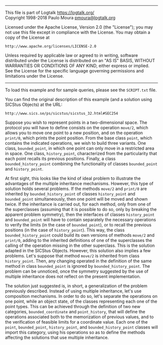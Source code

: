 ________________________________________________________________________

This file is part of Logtalk <https://logtalk.org/>  
Copyright 1998-2018 Paulo Moura <pmoura@logtalk.org>

Licensed under the Apache License, Version 2.0 (the "License");
you may not use this file except in compliance with the License.
You may obtain a copy of the License at

    http://www.apache.org/licenses/LICENSE-2.0

Unless required by applicable law or agreed to in writing, software
distributed under the License is distributed on an "AS IS" BASIS,
WITHOUT WARRANTIES OR CONDITIONS OF ANY KIND, either express or implied.
See the License for the specific language governing permissions and
limitations under the License.
________________________________________________________________________


To load this example and for sample queries, please see the `SCRIPT.txt` file.

You can find the original description of this example (and a solution using 
SICStus Objects) at the URL:

	http://www.sics.se/ps/sicstus/sicstus_32.html#SEC254

Suppose you wish to represent points in a two-dimensional space. The
protocol you will have to define consists on the operation `move/2`, which
allows you to move one point to a new position, and on the operation
`print/0`, which prints the point position. From the base class `point`,
which contains the indicated operations, we wish to build three
variants. One class, `bounded_point`, in which one point can only move
in a restricted area in space. One class, `history_point`, characterized
from the particularity that each point recalls its previous positions.
Finally, a class `bounded_history_point` combining the functionality of
classes `bounded_point` and `history_point`.

At first sight, this looks like the kind of ideal problem to illustrate
the advantages of the multiple inheritance mechanisms. However, this type 
of solution holds several problems. If the methods `move/2` and `print/0`
are inherited by `bounded_history_point` of classes `history_point` and
`bounded_point` simultaneously, then one point will be moved and shown
twice. If the inheritance is carried out, for each method, only from one
of the superclasses (assuming that it is possible to do so, only by
breaking the apparent problem symmetry), then the interfaces of classes
`history_point` and `bounded_point` will have to contain separately the
necessary operations to verify the limits (in the case of `bounded_point`),
or to recall the previous positions (in the case of `history_point`). This
way, the class `bounded_history_point` could build its own versions of
methods `move/2` and `print/0`, adding to the inherited definitions of one
of the superclasses the calling of the operation missing in the other
superclass. This is the solution adapted in the SICStus Objects. However,
this solution also implies a few problems. Let's suppose that method
`move/2` is inherited from class `history_point`. Then, any changing
operated in the definition of the same method in class `bounded_point` is
ignored by `bounded_history_point`. The problem can be unnoticed, once
the symmetry suggested by the use of multiple inheritance does not reflect
on the present implementation.

The solution just suggested is, in short, a generalization of the problem
previously described. Instead of using multiple inheritance, let's use
composition mechanisms. In order to do so, let's separate the operations
on one point, while an object state, of the classes representing each one
of the point types. This can be achieved through the definition of two new
categories, `bounded_coordinate` and `point_history`, that will define the
operations associated both to the memorization of previous values, and to
the verification of feasible limits for a coordinate value. Each one of the
`point`, `bounded_point`, `history_point`, and `bounded_history_point`
classes will import this category, using his operations so as to define the
methods affecting the solutions that use multiple inheritance.
